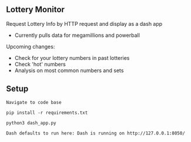 ## Lottery Monitor

Request Lottery Info by HTTP request and display as a dash app

- Currently pulls data for megamillions and powerball

Upcoming changes:

- Check for your lottery numbers in past lotteries
- Check 'hot' numbers
- Analysis on most common numbers and sets

## Setup
`Navigate to code base`

`pip install -r requirements.txt`

`python3 dash_app.py`

`Dash defaults to run here: Dash is running on http://127.0.0.1:8050/`